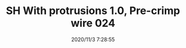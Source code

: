 ﻿---
layout: post 
title: SH With protrusions 1.0, Pre-crimp wire 024
is_home: true
tags: 
categories: wire-harness
overview: 
series: SH
part_number: 7-100-024
thumb_img: static/202011/485-thumb-20201103152920.jpg
small_img: static/202011/485-20201103152920.jpg
date: 2020/11/3 7:28:55
---



